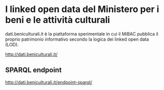 # I linked open data del Ministero per i beni e le attività culturali

dati.beniculturali.it è la piattaforma sperimentale in cui il MiBAC pubblica il proprio patrimonio informativo secondo la logica dei linked open data (LOD).

http://dati.beniculturali.it/

## SPARQL endpoint

http://dati.beniculturali.it/endpoint-sparql/
